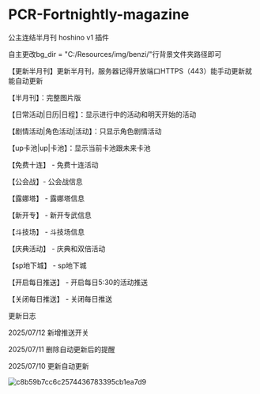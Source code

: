 # PCR-Fortnightly-magazine
公主连结半月刊
hoshino v1 插件

自主更改bg_dir = "C:/Resources/img/benzi/"行背景文件夹路径即可

【更新半月刊】更新半月刊，服务器记得开放端口HTTPS（443）能手动更新就能自动更新

【半月刊】：完整图片版

【日常活动|日历|日程】：显示进行中的活动和明天开始的活动

【剧情活动|角色活动|活动】：只显示角色剧情活动

【up卡池|up|卡池】：显示当前卡池跟未来卡池

【免费十连】 - 免费十连活动

【公会战】- 公会战信息

【露娜塔】 - 露娜塔信息

【新开专】 - 新开专武信息

【斗技场】 - 斗技场信息

【庆典活动】 - 庆典和双倍活动

【sp地下城】 - sp地下城

【开启每日推送】 - 开启每日5:30的活动推送

【关闭每日推送】 - 关闭每日推送


更新日志

2025/07/12 新增推送开关

2025/07/11 删除自动更新后的提醒

2025/07/10 更新自动更新

![c8b59b7cc6c2574436783395cb1ea7d9](https://github.com/user-attachments/assets/85154f81-9a71-424f-b754-9b614ed012c1)

